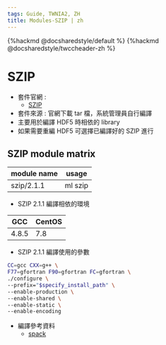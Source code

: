 ```yaml
---
tags: Guide, TWNIA2, ZH
title: Modules-SZIP | zh
---
```


{%hackmd @docsharedstyle/default %}
{%hackmd @docsharedstyle/twccheader-zh %}

# SZIP

- 套件官網 : 
  - [SZIP](https://support.hdfgroup.org/doc_resource/SZIP)
- 套件來源 : 官網下載 tar 檔，系統管理員自行編譯
- 主要用於編譯 HDF5 時相依的 library
- 如果需要重編 HDF5 可選擇已編譯好的 SZIP 進行

## SZIP module matrix 

| module name | usage   |
| ----------- | ------- |
| szip/2.1.1  | ml szip |

- SZIP 2.1.1 編譯相依的環境

| GCC   | CentOS |
| ----- | ------ |
| 4.8.5 | 7.8    |

- SZIP 2.1.1 編譯使用的參數
```bash
CC=gcc CXX=g++ \
F77=gfortran F90=gfortran FC=gfortran \
./configure \
--prefix="$specify_install_path" \
--enable-production \
--enable-shared \
--enable-static \
--enable-encoding
```
- 編譯參考資料
  - [spack](https://github.com/spack/spack/blob/develop/var/spack/repos/builtin/packages/libszip/package.py)
